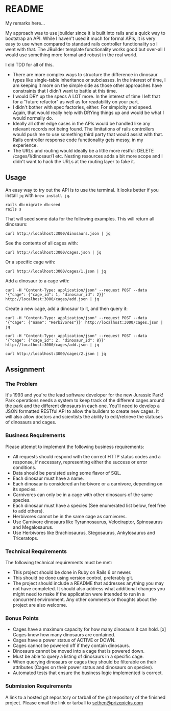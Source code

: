 # README

My remarks here…

My approach was to use jbuilder since it is built into rails and a quick way to
bootstrap an API. While I haven't used it much for formal APIs, it is very easy
to use when compared to standard rails controller functionality so I went with that.
The JBuilder template functionality works good but over-all I would use something
more formal and robust in the real world.

I did TDD for all of this.

* There are more complex ways to structure the difference in dinosaur types like single-table inheritance or subclasses. In the interest of time, I am keeping it more on the simple side as those other approaches have constraints that I didn't want to battle at this time.
* I would DRY up the specs A LOT more. In the interest of time I left that for a "future refactor" as well as for readability on your part.
* I didn't bother with spec factories, either. For simpicity and speed. Again, that would really help with DRYing things up and would be what I would normally do.
* Ideally all other edge cases in the APIs would be handled like any relevant records not being found. The limitations of rails controllers would push me to use something third party that would assist with that. Rails controller response code functionality gets messy, in my experience.
* The URLs and routing would ideally be a little more restful: DELETE /cages/1/dinosaur/1 etc. Nesting resources adds a bit more scope and I didn't want to hack the URLs at the routing layer to fake it.

## Usage

An easy way to try out the API is to use the terminal. It looks better if you install `jq` with `brew install jq`.

```
rails db:migrate db:seed
rails s
```

That will seed some data for the following examples. This will return all dinosaurs:

```
curl http://localhost:3000/dinosaurs.json | jq
```

See the contents of all cages with:

```
curl http://localhost:3000/cages.json | jq
```

Or a specific cage with:

```
curl http://localhost:3000/cages/1.json | jq
```

Add a dinosaur to a cage with:

```
curl -H "Content-Type: application/json" --request POST --data '{"cage": {"cage_id": 1, "dinosaur_id": 2}}' http://localhost:3000/cages/add.json | jq
```

Create a new cage, add a dinosaur to it, and then query it:

```
curl -H "Content-Type: application/json" --request POST --data '{"cage": {"name": "Herbivores"}}' http://localhost:3000/cages.json | jq

curl -H "Content-Type: application/json" --request POST --data '{"cage": {"cage_id": 2, "dinosaur_id": 8}}' http://localhost:3000/cages/add.json | jq

curl http://localhost:3000/cages/2.json | jq
```

## Assignment

### The Problem

It's 1993 and you're the lead software developer for the new Jurassic Park! Park operations needs a system to keep track of the different cages around the park and the different dinosaurs in each one. You'll need to develop a JSON formatted RESTful API to allow the builders to create new cages. It will also allow doctors and scientists the ability to edit/retrieve the statuses of dinosaurs and cages.

### Business Requirements

Please attempt to implement the following business requirements:

* All requests should respond with the correct HTTP status codes and a response, if necessary, representing either the success or error conditions.
* Data should be persisted using some flavor of SQL.
* Each dinosaur must have a name.
* Each dinosaur is considered an herbivore or a carnivore, depending on its species.
* Carnivores can only be in a cage with other dinosaurs of the same species.
* Each dinosaur must have a species (See enumerated list below, feel free to add others).
* Herbivores cannot be in the same cage as carnivores.
* Use Carnivore dinosaurs like Tyrannosaurus, Velociraptor, Spinosaurus and Megalosaurus.
* Use Herbivores like Brachiosaurus, Stegosaurus, Ankylosaurus and Triceratops.

### Technical Requirements

The following technical requirements must be met:

* This project should be done in Ruby on Rails 6 or newer.
* This should be done using version control, preferably git.
* The project should include a README that addresses anything you may not have completed. It should also address what additional changes you might need to make if the application were intended to run in a concurrent environment. Any other comments or thoughts about the project are also welcome.

### Bonus Points

* Cages have a maximum capacity for how many dinosaurs it can hold.
[x] Cages know how many dinosaurs are contained.
* Cages have a power status of ACTIVE or DOWN.
* Cages cannot be powered off if they contain dinosaurs.
* Dinosaurs cannot be moved into a cage that is powered down.
* Must be able to query a listing of dinosaurs in a specific cage.
* When querying dinosaurs or cages they should be filterable on their attributes (Cages on their power status and dinosaurs on species).
* Automated tests that ensure the business logic implemented is correct.

### Submission Requirements

A link to a hosted git repository or tarball of the git repository of the finished project. Please email the link or tarball to sethen@prizepicks.com
